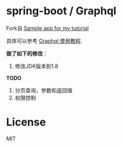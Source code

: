 # spring-boot / Graphql


Fork自 [Sample app for my tutorial](https://github.com/eh3rrera/graphql-java-spring-boot-example)

具体可以参考 [Graphql 使用教程](https://www.pluralsight.com/guides/java-and-j2ee/building-a-graphql-server-with-spring-boot). 

**做了如下的修改**：

1.  修改JDK版本到1.8

**TODO**

1. 分页查询，参数和返回值
2. 权限控制


# License
MIT
